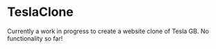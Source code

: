 # TeslaClone

Currently a work in progress to create a website clone of Tesla GB.
No functionality so far! 
